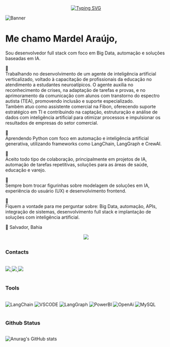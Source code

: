 <div align="center">
  <a href="https://git.io/typing-svg">
    <img src="https://readme-typing-svg.demolab.com/?font=Fira+Code&weight=500&size=22&pause=1000&color=0077B5&center=true&vCenter=true&random=false&width=524&lines=%E2%8A%B9+Ol%C3%A1,+seja+bem-vindo!+:D+%E2%8A%B9+" alt="Typing SVG">
  </a>
</div>


![Banner](https://github.com/user-attachments/assets/a9473a2f-3b34-4d34-a376-1504e3d98375)

# Me chamo Mardel Araújo,

Sou desenvolvedor full stack com foco em Big Data, automação e soluções baseadas em IA.


🔭   
Trabalhando no desenvolvimento de um agente de inteligência artificial verticalizado, voltado à capacitação de profissionais da educação no atendimento a estudantes neuroatípicos. O agente auxilia no reconhecimento de crises, na adaptação de tarefas e provas, e no aprimoramento da comunicação com alunos com transtorno do espectro autista (TEA), promovendo inclusão e suporte especializado.  
Também atuo como assistente comercial na Fibon, oferecendo suporte estratégico em TI e contribuindo na captação, estruturação e análise de dados com inteligência artificial para otimizar processos e impulsionar os resultados de empresas do setor comercial.


🌱   
Aprendendo Python com foco em automação e inteligência artificial generativa, utilizando frameworks como LangChain, LangGraph e CrewAI.

👯  
Aceito todo tipo de colaboração, principalmente em projetos de IA, automação de tarefas repetitivas, soluções para as áreas de saúde, educação e varejo.

🤔  
Sempre bom trocar figurinhas sobre modelagem de soluções em IA, experiência do usuário (UX) e desenvolvimento frontend.

💬   
Fiquem a vontade para me perguntar sobre: Big Data, automação, APIs, integração de sistemas, desenvolvimento full stack e implantação de soluções com inteligência artificial.
 
📍 Salvador, Bahia  

<p align="center">
  <a href="https://skillicons.dev">
    <img src="https://skillicons.dev/icons?i=py,git,github,css,html,vscode,discord,ai,linux,mysql,sqlite,supabase" />
  </a>
</p>

##

 ### Contacts
<br/>

<a href="https://www.linkedin.com/in/mardel-araujo-0663a0214/" target="_blank">
  <img src="https://img.shields.io/badge/LinkedIn-0077B5?style=for-the-badge&logo=linkedin&logoColor=white">
  </a> 
  <a href="mailto:mardelaraujo1@gmail.com">
  <img src="https://img.shields.io/badge/-Gmail-%23333?style=for-the-badge&logo=gmail&logoColor=white" target="_blank">
  </a>
  <a href="https://instagram.com/mardel_araujo" target="_blank">
    <img src="https://img.shields.io/badge/-Instagram-%23E4405F?style=for-the-badge&logo=instagram&logoColor=white" target="_blank"></a>

	 
 #

 ### Tools

 <div style="display: inlineblock"> <br/>
  <img aling="center" alt=LangChain src="https://img.shields.io/badge/LangChain-000000?style=for-the-badge&logo=langchain&logoColor=white">
 <img aling="center" alt=VSCODE src="https://img.shields.io/badge/Visual_Studio_Code-0078D4?style=for-the-badge&logo=visual%20studio%20code&logoColor=white">
 <img aling="center" alt=LangGraph src="https://img.shields.io/badge/LangGraph-green?style=for-the-badge&logo=langgraph&logoColor=white">
 <img aling="center" alt=PowerBI src="https://img.shields.io/badge/PowerBI-yellow?style=for-the-badge&logo=Power_BI&logoColor=white">
 <img aling="center" alt=OpenAi src="https://img.shields.io/badge/OpenAi-000000?style=for-the-badge&logo=openai&logoColor=white">
 <img aling="center" alt=MySQL src="https://img.shields.io/badge/MySQL-9cf?style=for-the-badge&logo=mysql&logoColor=black">

 #

 ### Github Status
 <div align="left" style="display:flex;flex-direction=row;justify-content=space-between;">

![Anurag's GitHub stats](https://github-readme-stats.vercel.app/api?username=MardelAraujo&theme=dark&show_icons=true)


</div>

#

